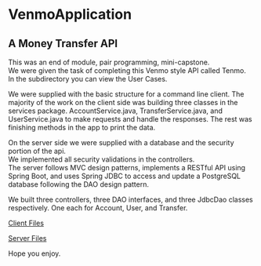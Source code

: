 # VenmoApplication
## A Money Transfer API  

This was an end of module, pair programming, mini-capstone.  
We were given the task of completing this Venmo style API called Tenmo.  
In the subdirectory you can view the User Cases.  

We were supplied with the basic structure for a command line client. The majority of the work on the client side was building three classes in the services package. AccountService.java, TransferService.java, and UserService.java to make requests and handle the responses. The rest was finishing methods in the app to print the data.

On the server side we were supplied with a database and the security portion of the api.  
We implemented all security validations in the controllers.   
The server follows MVC design patterns, implements a RESTful API using Spring Boot, and uses Spring JDBC to access and update a PostgreSQL database following the DAO design pattern.  

We built three controllers, three DAO interfaces, and three JdbcDao classes respectively. One each for Account, User, and Transfer.  

[Client Files](venmo/client/src/main/java/com/techelevator/tenmo/)      
  
[Server Files](venmo/server/src/main/java/com/techelevator/tenmo/)  

Hope you enjoy.
